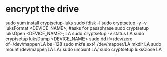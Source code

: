 # encrypt the drive
sudo yum install cryptsetup-luks
sudo fdisk -l
sudo cryptsetup -y -v luksFormat <DEVICE_NAME>; #asks for passphrase
sudo cryptsetup luksOpen <DEVICE_NAME>; LA
sudo cryptsetup -v status LA
sudo cryptsetup luksDump <DEVICE_NAME>
sudo dd if=/dev/zero of=/dev/mapper/LA bs=128
sudo mkfs.ext4 /dev/mapper/LA
mkdir LA
sudo mount /dev/mapper/LA LA/
sudo umount LA/
sudo cryptsetup luksClose LA